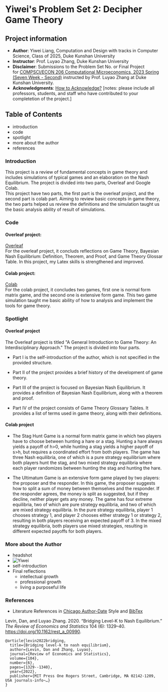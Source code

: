 # Yiwei's Problem Set 2: Decipher Game Theory
## Project information
- **Author**: Yiwei Liang, Computation and Design with tracks in Computer Science, Class of 2025, Duke Kunshan University
- **Instructor**: Prof. Luyao Zhang, Duke Kunshan University
- **Disclaimer**: Submissions to the Problem Set No. or Final Project for [COMPSCI/ECON 206 Computational Microeconomics, 2023 Spring (Seven Week - Second)](https://ce.pubpub.org/) instructed by Prof. Luyao Zhang at Duke Kunshan University.
- **Acknowledgments**: [How to Acknowledge?](https://www.scribbr.co.uk/thesis-dissertation/acknowledgements/)
[notes: please include all professors, students, and staff who have contributed to your completetion of the project.]

## Table of Contents
- introduction
- code
- spotlight
- more about the author
- references
### Introduction
This project is a review of fundamental concepts in game theory and includes simulations of typical games and an elaboration on the Nash Equilibrium. The project is divided into two parts, Overleaf and Google Colab.<br>
This project have two parts, the first part is the overleaf project, and the second part is colab part. Aiming to review basic concepts in game theory, the two parts helped us review the definitions and the simulation taught us the basic analysis ability of result of simulations.
### Code
#### Overleaf project:
[Overleaf](https://github.com/Rising-Stars-by-Sunshine/CS-ECON206_Yiwei_Liang_PS2/blob/62e5a230e61bc75f3cbb773537f4daa02539daa4/code/CSECON206_ProblemSet2_Spring2023-Yiwei.zip)<br>
For the overleaf project, it concluds reflections on Game Theory,  Bayesian Nash Equilibrium: Definition, Theorem, and Proof, and Game Theory Glossar Table. In this project, my Latex skills is strengthened and improved.
#### Colab project:
[Colab](https://github.com/Rising-Stars-by-Sunshine/CS-ECON206_Yiwei_Liang_PS2/blob/8e404371a3078e7e7f81886e25504b1c00f55f37/code/PS2.ipynb)<br>
For the colab project, it concludes two games, first one is normal form matrix game, and the second one is extensive form game. This two game simulation taught me basic ability of how to analysis and implement the tools for game theory.
### Spotlight
#### Overleaf project 
The Overleaf project is titled "A General Introduction to Game Theory: An Interdisciplinary Approach." The project is divided into four parts.

- Part I is the self-introduction of the author, which is not specified in the provided structure.

- Part II of the project provides a brief history of the development of game theory.

- Part III of the project is focused on Bayesian Nash Equilibrium. It provides a definition of Bayesian Nash Equilibrium, along with a theorem and proof.

- Part IV of the project consists of Game Theory Glossary Tables. It provides a list of terms used in game theory, along with their definitions.
#### Colab project
- The Stag Hunt Game is a normal form matrix game in which two players have to choose between hunting a hare or a stag. Hunting a hare always yields a payoff of h>0, while hunting a stag yields a higher payoff of s>h, but requires a coordinated effort from both players. The game has three Nash equilibria, one of which is a pure strategy equilibrium where both players hunt the stag, and two mixed strategy equilibria where each player randomizes between hunting the stag and hunting the hare.

- The Ultimatum Game is an extensive form game played by two players: the proposer and the responder. In this game, the proposer suggests how to split a sum of money between themselves and the responder. If the responder agrees, the money is split as suggested, but if they decline, neither player gets any money. The game has four extreme equilibria, two of which are pure strategy equilibria, and two of which are mixed strategy equilibria. In the pure strategy equilibria, player 1 chooses strategy 1, and player 2 chooses either strategy 1 or strategy 2, resulting in both players receiving an expected payoff of 3. In the mixed strategy equilibria, both players use mixed strategies, resulting in different expected payoffs for both players.

### More about the Author
- headshot
- ![Yiwei](Yiwei.jpg=250x)
- self-introduction
- Final reflections 
  - intellectual growth
  - professional growth
  - living a purposeful life

### References

- Literature References in [Chicago Author-Date](https://www.chicagomanualofstyle.org/tools_citationguide/citation-guide-2.html) Style and [BibTex](https://scholar.google.com/) 

Levin, Dan, and Luyao Zhang. 2020. “Bridging Level-K to Nash Equilibrium.” *The Review of Economics and Statistics* 104 (6): 1329–40. https://doi.org/10.1162/rest_a_00990.

```
@article{levin2022bridging,
  title={Bridging level-k to nash equilibrium},
  author={Levin, Dan and Zhang, Luyao},
  journal={Review of Economics and Statistics},
  volume={104},
  number={6},
  pages={1329--1340},
  year={2022},
  publisher={MIT Press One Rogers Street, Cambridge, MA 02142-1209, USA journals-info~…}
}
```

